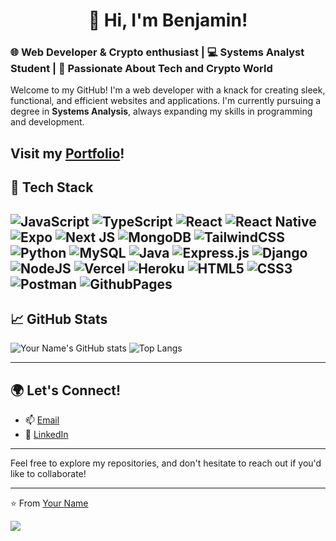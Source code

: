 # <h1 align="center">👋 Hi, I'm Benjamin!</h1>

### 🌐 Web Developer & Crypto enthusiast | 💻 Systems Analyst Student | 🚀 Passionate About Tech and Crypto World

Welcome to my GitHub! I'm a web developer with a knack for creating sleek, functional, and efficient websites and applications. I'm currently pursuing a degree in **Systems Analysis**, always expanding my skills in programming and development. 

## Visit my [Portfolio](https://benjaminpuricelli.vercel.app/)!

## 🔧 Tech Stack
![JavaScript](https://img.shields.io/badge/javascript-%23323330.svg?style=flat-square&logo=javascript&logoColor=%23F7DF1E) ![TypeScript](https://shields.io/badge/TypeScript-3178C6?logo=TypeScript&logoColor=FFF&style=flat-square) ![React](https://img.shields.io/badge/react-%2320232a.svg?style=flat-square&logo=react&logoColor=%2361DAFB) ![React Native](https://img.shields.io/badge/react_native-%2320232a.svg?style=flat-square&logo=react&logoColor=%2361DAFB) ![Expo](https://img.shields.io/badge/expo-1C1E24?style=flat-square&logo=expo&logoColor=#D04A37)  ![Next JS](https://img.shields.io/badge/Next-black?style=flat-square&logo=next.js&logoColor=white) ![MongoDB](https://img.shields.io/badge/MongoDB-%234ea94b.svg?style=flat-square&logo=mongodb&logoColor=white) ![TailwindCSS](https://img.shields.io/badge/tailwindcss-%2338B2AC.svg?style=flat-square&logo=tailwind-css&logoColor=white) ![Python](https://img.shields.io/badge/python-3670A0?style=flat-square&logo=python&logoColor=ffdd54) ![MySQL](https://img.shields.io/badge/mysql-4479A1.svg?style=flat-square&logo=mysql&logoColor=white) ![Java](https://img.shields.io/badge/java-%23ED8B00.svg?style=flat-square&logo=openjdk&logoColor=white) ![Express.js](https://img.shields.io/badge/express.js-%23404d59.svg?style=flat-square&logo=express&logoColor=%2361DAFB) ![Django](https://img.shields.io/badge/django-%23092E20.svg?style=flat-square&logo=django&logoColor=white) ![NodeJS](https://img.shields.io/badge/node.js-6DA55F?style=flat-square&logo=node.js&logoColor=white) ![Vercel](https://img.shields.io/badge/vercel-%23000000.svg?style=flat-square&logo=vercel&logoColor=white) ![Heroku](https://img.shields.io/badge/heroku-%23430098.svg?style=flat-square&logo=heroku&logoColor=white) ![HTML5](https://img.shields.io/badge/html5-%23E34F26.svg?style=flat-square&logo=html5&logoColor=white) ![CSS3](https://img.shields.io/badge/css3-%231572B6.svg?style=flat-square&logo=css3&logoColor=white) ![Postman](https://img.shields.io/badge/Postman-FF6C37?style=flat-square&logo=postman&logoColor=white) ![GithubPages](https://img.shields.io/badge/github%20pages-121013?style=flat-square&logo=github&logoColor=white)
---


## 📈 GitHub Stats

![Your Name's GitHub stats](https://github-readme-stats.vercel.app/api?username=NimajF&show_icons=true&theme=radical)
![Top Langs](https://github-readme-stats.vercel.app/api/top-langs/?username=NimajF&layout=compact&theme=radical)

---

## 🌍 Let's Connect!

- 📫 [Email](mailto:jafran2000@gmail.comben.com)
- 💼 [LinkedIn](https://www.linkedin.com/in/benjamin-francisco-puricelli/)

---

Feel free to explore my repositories, and don't hesitate to reach out if you'd like to collaborate!

---

⭐️ From [Your Name](https://github.com/NimajF)

[![](https://visitcount.itsvg.in/api?id=NimajF&icon=0&color=0)](https://visitcount.itsvg.in)
